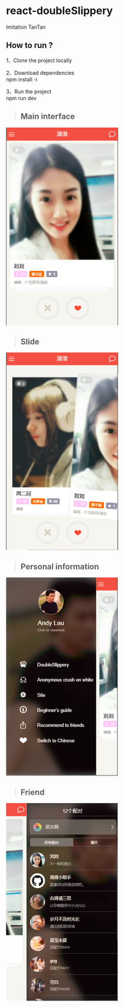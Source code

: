 # react-doubleSlippery

Imitation TanTan

## How to run ?

1、Clone the project locally

2、Download dependencies<br>
    npm install -i
    
3、Run the project<br>
    npm run dev

>## Main interface

![image](https://raw.githubusercontent.com/GoodLuck333/react-doubleSlippery/master/build/images/ll.png)

>## Slide

![image](https://raw.githubusercontent.com/GoodLuck333/react-doubleSlippery/master/build/images/slide.png)

>## Personal information

![image](https://raw.githubusercontent.com/GoodLuck333/react-doubleSlippery/master/build/images/personInfo.png)

>## Friend

![image](https://raw.githubusercontent.com/GoodLuck333/react-doubleSlippery/master/build/images/friend.png)
